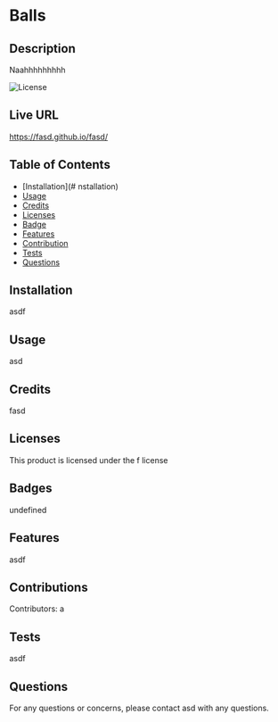 # Balls
  ## Description
  Naahhhhhhhhh

![License](https://img.shields.io/badge/license-mit-blue.svg)
  ## Live URL
  https://fasd.github.io/fasd/

  ## Table of Contents 
  * [Installation](# nstallation)
  * [Usage](#Usage)
  * [Credits](#Credits)
  * [Licenses](#Licenses)
  * [Badge](#Badges)
  * [Features](#Features)
  * [Contribution](#Contributions)
  * [Tests](#Tests)
  * [Questions](#Questions)
   
  ## Installation
  asdf
  
  ## Usage 
  asd

  ## Credits 
  fasd

  ## Licenses
  This product is licensed under the f license
  
  ## Badges 
  undefined
  
  ## Features
  asdf
  
  ## Contributions
  Contributors: a
  
  ## Tests
  asdf

  ## Questions
  For any questions or concerns, please contact asd with any questions.

